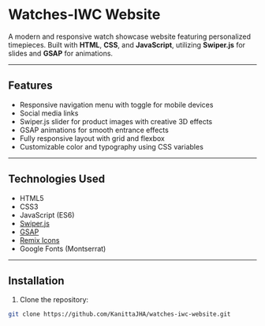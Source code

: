 # Watches-IWC Website

A modern and responsive watch showcase website featuring personalized timepieces. Built with **HTML**, **CSS**, and **JavaScript**, utilizing **Swiper.js** for slides and **GSAP** for animations.

---

## Features

- Responsive navigation menu with toggle for mobile devices
- Social media links
- Swiper.js slider for product images with creative 3D effects
- GSAP animations for smooth entrance effects
- Fully responsive layout with grid and flexbox
- Customizable color and typography using CSS variables

---

## Technologies Used

- HTML5
- CSS3
- JavaScript (ES6)
- [Swiper.js](https://swiperjs.com/)
- [GSAP](https://greensock.com/gsap/)
- [Remix Icons](https://remixicon.com/)
- Google Fonts (Montserrat)

---

## Installation

1. Clone the repository:

```bash
git clone https://github.com/KanittaJHA/watches-iwc-website.git
```
